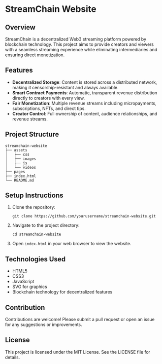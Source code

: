 # StreamChain Website

## Overview
StreamChain is a decentralized Web3 streaming platform powered by blockchain technology. This project aims to provide creators and viewers with a seamless streaming experience while eliminating intermediaries and ensuring direct monetization.

## Features
- **Decentralized Storage**: Content is stored across a distributed network, making it censorship-resistant and always available.
- **Smart Contract Payments**: Automatic, transparent revenue distribution directly to creators with every view.
- **Fair Monetization**: Multiple revenue streams including micropayments, subscriptions, NFTs, and direct tips.
- **Creator Control**: Full ownership of content, audience relationships, and revenue streams.

## Project Structure
```
streamchain-website
├── assets
│   ├── css
│   ├── images
│   ├── js
│   └── videos
├── pages
├── index.html
└── README.md
```

## Setup Instructions
1. Clone the repository:
   ```
   git clone https://github.com/yourusername/streamchain-website.git
   ```
2. Navigate to the project directory:
   ```
   cd streamchain-website
   ```
3. Open `index.html` in your web browser to view the website.

## Technologies Used
- HTML5
- CSS3
- JavaScript
- SVG for graphics
- Blockchain technology for decentralized features

## Contribution
Contributions are welcome! Please submit a pull request or open an issue for any suggestions or improvements.

## License
This project is licensed under the MIT License. See the LICENSE file for details.

